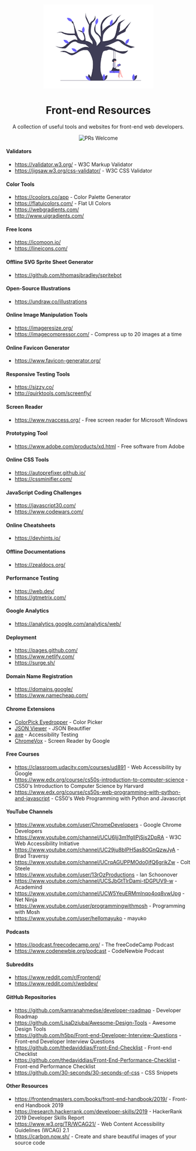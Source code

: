 <p align="center">
<img src="undraw_tree_swing_ub4f.png" width="300" alt="header-image">
</p>
<h1 align="center"> Front-end Resources </h1>
<p align="center">A collection of useful tools and websites for front-end web developers.</p>

<p align="center"
  <a href="http://makeapullrequest.com">
  <img src="https://img.shields.io/badge/PRs-welcome-brightgreen.svg?style=flat-square" alt="PRs Welcome">
  </a>
</p>

#### Validators
- https://validator.w3.org/ - W3C Markup Validator
- https://jigsaw.w3.org/css-validator/ - W3C CSS Validator

#### Color Tools
- https://coolors.co/app - Color Palette Generator
- https://flatuicolors.com/ - Flat UI Colors
- https://webgradients.com/
- http://www.uigradients.com/

#### Free Icons
- https://icomoon.io/
- https://lineicons.com/

#### Offline SVG Sprite Sheet Generator
- https://github.com/thomasjbradley/spritebot

#### Open-Source Illustrations
- https://undraw.co/illustrations

#### Online Image Manipulation Tools
- https://imageresize.org/
- https://imagecompressor.com/ - Compress up to 20 images at a time

#### Online Favicon Generator
- https://www.favicon-generator.org/

#### Responsive Testing Tools
- https://sizzy.co/
- http://quirktools.com/screenfly/

#### Screen Reader
- https://www.nvaccess.org/ - Free screen reader for Microsoft Windows

#### Prototyping Tool
- https://www.adobe.com/products/xd.html - Free software from Adobe

#### Online CSS Tools
- https://autoprefixer.github.io/
- https://cssminifier.com/

#### JavaScript Coding Challenges
- https://javascript30.com/
- https://www.codewars.com/

#### Online Cheatsheets
- https://devhints.io/

#### Offline Documentations
- https://zealdocs.org/

#### Performance Testing
- https://web.dev/
- https://gtmetrix.com/

#### Google Analytics
- https://analytics.google.com/analytics/web/

#### Deployment
- https://pages.github.com/
- https://www.netlify.com/
- https://surge.sh/

#### Domain Name Registration
- https://domains.google/
- https://www.namecheap.com/

#### Chrome Extensions
- [ColorPick Eyedropper](https://chrome.google.com/webstore/detail/colorpick-eyedropper/ohcpnigalekghcmgcdcenkpelffpdolg?hl=en) - Color Picker
- [JSON Viewer](https://chrome.google.com/webstore/detail/json-viewer/gbmdgpbipfallnflgajpaliibnhdgobh) - JSON Beautifier
- [axe](https://chrome.google.com/webstore/detail/axe/lhdoppojpmngadmnindnejefpokejbdd) - Accessibility Testing
- [ChromeVox](https://chrome.google.com/webstore/detail/chromevox/kgejglhpjiefppelpmljglcjbhoiplfn?hl=en) - Screen Reader by Google

#### Free Courses
- https://classroom.udacity.com/courses/ud891 - Web Accessibility by Google
- https://www.edx.org/course/cs50s-introduction-to-computer-science - CS50's Introduction to Computer Science by Harvard
- https://www.edx.org/course/cs50s-web-programming-with-python-and-javascript - CS50's Web Programming with Python and Javascript

#### YouTube Channels
- https://www.youtube.com/user/ChromeDevelopers - Google Chrome Developers
- https://www.youtube.com/channel/UCU6ljj3m1fglIPjSjs2DpRA - W3C Web Accessibility Initiative
- https://www.youtube.com/channel/UC29ju8bIPH5as8OGnQzwJyA - Brad Traversy
- https://www.youtube.com/channel/UCrqAGUPPMOdo0jfQ6grikZw - Colt Steele
- https://www.youtube.com/user/13rOzProductions - Ian Schoonover
- https://www.youtube.com/channel/UCSJbGtTlrDami-tDGPUV9-w - Academind
- https://www.youtube.com/channel/UCW5YeuERMmlnqo4oq8vwUpg - Net Ninja
- https://www.youtube.com/user/programmingwithmosh - Programming with Mosh
- https://www.youtube.com/user/hellomayuko - mayuko

#### Podcasts
- https://podcast.freecodecamp.org/ - The freeCodeCamp Podcast
- https://www.codenewbie.org/podcast - CodeNewbie Podcast

#### Subreddits
- https://www.reddit.com/r/Frontend/
- https://www.reddit.com/r/webdev/

#### GitHub Repositories
- https://github.com/kamranahmedse/developer-roadmap - Developer Roadmap
- https://github.com/LisaDziuba/Awesome-Design-Tools - Awesome Design Tools
- https://github.com/h5bp/Front-end-Developer-Interview-Questions - Front-end Developer Interview Questions
- https://github.com/thedaviddias/Front-End-Checklist - Front-end Checklist
- https://github.com/thedaviddias/Front-End-Performance-Checklist - Front-end Performance Checklist
- https://github.com/30-seconds/30-seconds-of-css - CSS Snippets

#### Other Resources
- https://frontendmasters.com/books/front-end-handbook/2019/ - Front-end Handbook 2019
- https://research.hackerrank.com/developer-skills/2019 - HackerRank 2019 Developer Skills Report
- https://www.w3.org/TR/WCAG21/ - Web Content Accessibility Guidelines (WCAG) 2.1
- https://carbon.now.sh/ - Create and share beautiful images of your source code
